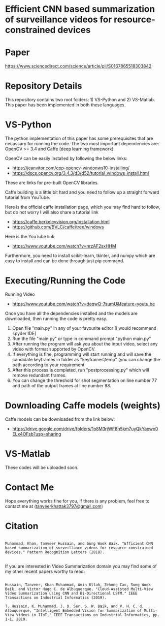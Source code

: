 Efficient CNN based summarization of surveillance videos for resource-constrained devices
==================
Paper
=========
https://www.sciencedirect.com/science/article/pii/S0167865518303842

Repository Details
=========
This repository contains two root folders: 1) VS-Python and 2) VS-Matlab. This paper has been implemented in both these languages.

VS-Python
=======
The python implementation of this paper has some prerequisites that are necassary for running the code.
The two most important dependencies are: OpenCV >= 3.4 and Caffe (deep learning framework).

OpenCV can be easily installed by following the below links:
- https://jeanvitor.com/cpp-opencv-windonws10-installing/
- https://docs.opencv.org/3.4.3/d3/d52/tutorial_windows_install.html

These are links for pre-built OpenCV libraries.

Caffe building is a little bit hard and you need to follow up a straight forward tutorial from YouTube. 

Here is the official caffe installation page, which you may find hard to follow, but do not worry I will also share a tutorial link
- https://caffe.berkeleyvision.org/installation.html
- https://github.com/BVLC/caffe/tree/windows

Here is the YouTube link:

- https://www.youtube.com/watch?v=nrzAF2sxHHM

Furthermore, you need to install scikit-learn, tkinter, and numpy which are easy to install and can be done through just pip command.

Executing/Running the Code
=========
Running Video
- https://www.youtube.com/watch?v=deqwQ-7sumU&feature=youtu.be


Once you have all the dependencies installed and the models are downloaded, then running the code is pretty easy.

1. Open file "main.py" in any of your favourite editor [I would recommend spyder IDE]
2. Run the file "main.py" or type in command prompt "python main.py"
3. After running the program will ask you about the input video, select any video with format supported by OpenCV.
4. If everything is fine, programming will start running and will save the candidate keyframes in folder as "keyframes\temp\" (you can change the path according to your requirement
5. After this process is completed, run "postprocessing.py" which will remove redundant frames.
6. You can change the threshold for shot segmentation on line number 77 and path of the output frames at line number 88.

Downloading Caffe models (weights)
==========
Caffe models can be downloaded from the link below:

- https://drive.google.com/drive/folders/1p8M3rjWF8h5km7uyQkYaxwo0ELx4OFsb?usp=sharing


VS-Matlab
=======
These codes will be uploaded soon.


Contact Me
========
Hope everything works fine for you, if there is any problem, feel free to contact me at (tanveerkhattak3797@gmail.com)


Citation
=======
<pre>
<code>
Muhammad, Khan, Tanveer Hussain, and Sung Wook Baik. "Efficient CNN based summarization of surveillance videos for resource-constrained devices." Pattern Recognition Letters (2018).
</code>
</pre>

If you are interested in Video Summarization domain you may find some of my other recent papers worthy to read:
<pre>
<code>
Hussain, Tanveer, Khan Muhammad, Amin Ullah, Zehong Cao, Sung Wook Baik, and Victor Hugo C. de Albuquerque. "Cloud-Assisted Multi-View Video Summarization using CNN and Bi-Directional LSTM." IEEE Transactions on Industrial Informatics (2019).

T. Hussain, K. Muhammad, J. D. Ser, S. W. Baik, and V. H. C. d. Albuquerque, "Intelligent Embedded Vision for Summarization of Multi-View Videos in IIoT," IEEE Transactions on Industrial Informatics, pp. 1-1, 2019.
</code>
</pre>


